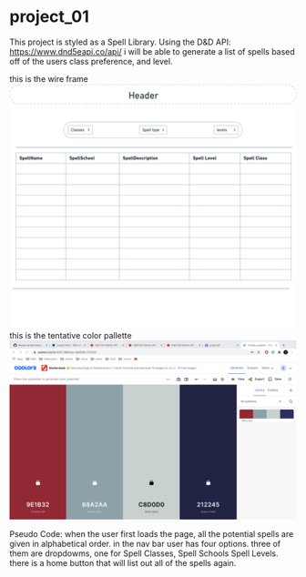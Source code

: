 # project_01
This project is styled as a Spell Library. Using the D&D API: https://www.dnd5eapi.co/api/ i will be able to generate a list of spells based off of the users class preference, and level.

this is the wire frame ![wireframe](/css/img/project01%20-%20Window.png)
this is the tentative color pallette ![Color Pallette](/css/img/pallette.png)

Pseudo Code:
when the user first loads the page, all the potential spells are given in alphabetical order. in the nav bar user has four options. three of them are dropdowms, one for Spell Classes, Spell Schools Spell Levels.
there is a home button that will list out all of the spells again.



<!-- 
.forEach((opt)=>{
        if(opt.value !== 'non'){
            opt.addEventListener('click', showClick(opt.value))
        }
    }) 
    
    <select name="Classes" class="classSelect">
                <option value="non"> --Choose Your Class-- </option>
                <option value="barbarian">Barbarian</option>
                <option value="bard">Bard</option>
                <option value="cleric">Cleric</option>
                <option value="druid">Druid</option>
                <option value="fighter">Fighter</option>
                <option value="monk">Monk</option>
                <option value="paladin">Paladin</option>
                <option value="ranger">Ranger</option>
                <option value="rogue">Rogue</option>
                <option value="sorcerer">Sorcerer</option>
                <option value="warlock">Warlock</option>
                <option value="wizard">Wizard</option>
            </select>
    
    
    -->